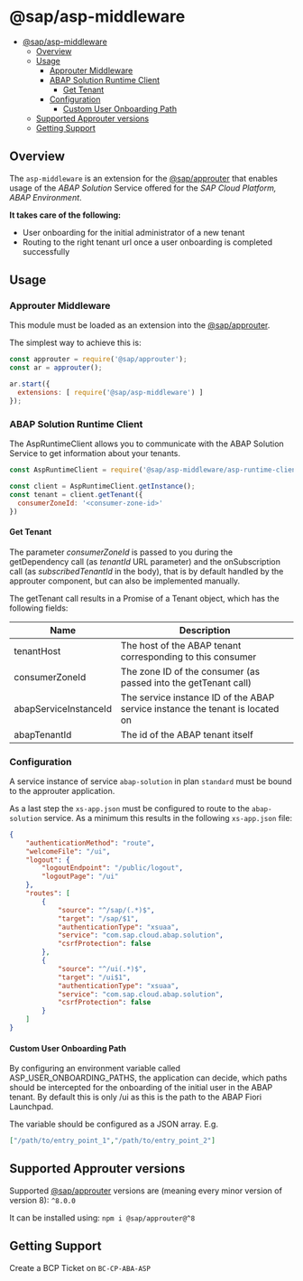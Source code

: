 @sap/asp-middleware
==============

<!-- toc -->

- [@sap/asp-middleware](#sapasp-middleware)
	- [Overview](#overview)
	- [Usage](#usage)
		- [Approuter Middleware](#approuter-middleware)
		- [ABAP Solution Runtime Client](#abap-solution-runtime-client)
			- [Get Tenant](#get-tenant)
		- [Configuration](#configuration)
			- [Custom User Onboarding Path](#custom-user-onboarding-path)
	- [Supported Approuter versions](#supported-approuter-versions)
	- [Getting Support](#getting-support)

<!-- tocstop -->

## Overview
The `asp-middleware` is an extension for the [@sap/approuter](https://www.npmjs.com/package/@sap/approuter) that enables usage of the *ABAP Solution* Service offered for the *SAP Cloud Platform, ABAP Environment*.

**It takes care of the following:**
- User onboarding for the initial administrator of a new tenant
- Routing to the right tenant url once a user onboarding is completed successfully

## Usage

### Approuter Middleware

This module must be loaded as an extension into the [@sap/approuter](https://www.npmjs.com/package/@sap/approuter).


The simplest way to achieve this is:
```javascript
const approuter = require('@sap/approuter');
const ar = approuter();

ar.start({
  extensions: [ require('@sap/asp-middleware') ]
});
```

### ABAP Solution Runtime Client

The AspRuntimeClient allows you to communicate with the ABAP Solution Service to get information about your tenants.

```javascript
const AspRuntimeClient = require('@sap/asp-middleware/asp-runtime-client');

const client = AspRuntimeClient.getInstance();
const tenant = client.getTenant({
  consumerZoneId: '<consumer-zone-id>'
})
```

#### Get Tenant

The parameter *consumerZoneId* is passed to you during the getDependency call (as *tenantId* URL parameter) and the onSubscription call (as *subscribedTenantId* in the body), that is by default handled by the approuter component, but can also be implemented manually.

The getTenant call results in a Promise of a Tenant object, which has the following fields:

| Name | Description |
|---|---|
| tenantHost | The host of the ABAP tenant corresponding to this consumer |
| consumerZoneId | The zone ID of the consumer (as passed into the getTenant call) |
| abapServiceInstanceId | The service instance ID of the ABAP service instance the tenant is located on | 
| abapTenantId | The id of the ABAP tenant itself |

### Configuration

A service instance of service `abap-solution` in plan `standard` must be bound to the approuter application.

As a last step the `xs-app.json` must be configured to route to the `abap-solution` service. As a minimum this results in the following `xs-app.json` file:
```json
{
	"authenticationMethod": "route",
	"welcomeFile": "/ui",
	"logout": {
		"logoutEndpoint": "/public/logout",
		"logoutPage": "/ui"
	},
	"routes": [
		{
			"source": "^/sap/(.*)$",
			"target": "/sap/$1",
			"authenticationType": "xsuaa",
			"service": "com.sap.cloud.abap.solution",
			"csrfProtection": false
		},
		{
			"source": "^/ui(.*)$",
			"target": "/ui$1",
			"authenticationType": "xsuaa",
			"service": "com.sap.cloud.abap.solution",
			"csrfProtection": false
		}
	]
}
```

#### Custom User Onboarding Path

By configuring an environment variable called ASP_USER_ONBOARDING_PATHS, the application can decide, which paths should be intercepted for the onboarding of the initial user in the ABAP tenant. By default this is only /ui as this is the path to the ABAP Fiori Launchpad.

The variable should be configured as a JSON array. E.g. 

```json
["/path/to/entry_point_1","/path/to/entry_point_2"]
```

## Supported Approuter versions

Supported [@sap/approuter](https://www.npmjs.com/package/@sap/approuter) versions are (meaning every minor version of version 8): `^8.0.0`

It can be installed using: `npm i @sap/approuter@^8`

## Getting Support
Create a BCP Ticket on `BC-CP-ABA-ASP`
